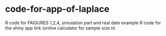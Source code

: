 # code-for-app-of-laplace
R code for FAIGURES 1,2,4, simulation part and real date example
R code for the shiny app link (online calculator for sample size n)
